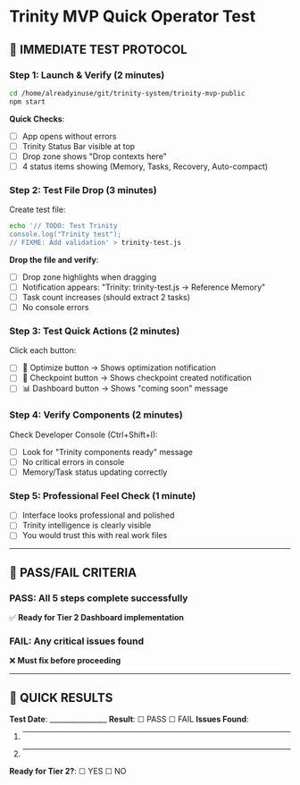 # Trinity MVP Quick Operator Test

## 🚀 IMMEDIATE TEST PROTOCOL

### **Step 1: Launch & Verify (2 minutes)**
```bash
cd /home/alreadyinuse/git/trinity-system/trinity-mvp-public
npm start
```

**Quick Checks**:
- ☐ App opens without errors
- ☐ Trinity Status Bar visible at top
- ☐ Drop zone shows "Drop contexts here"
- ☐ 4 status items showing (Memory, Tasks, Recovery, Auto-compact)

### **Step 2: Test File Drop (3 minutes)**
Create test file:
```bash
echo '// TODO: Test Trinity
console.log("Trinity test");
// FIXME: Add validation' > trinity-test.js
```

**Drop the file and verify**:
- ☐ Drop zone highlights when dragging
- ☐ Notification appears: "Trinity: trinity-test.js → Reference Memory"
- ☐ Task count increases (should extract 2 tasks)
- ☐ No console errors

### **Step 3: Test Quick Actions (2 minutes)**
Click each button:
- ☐ 🚀 Optimize button → Shows optimization notification
- ☐ 💾 Checkpoint button → Shows checkpoint created notification  
- ☐ 📊 Dashboard button → Shows "coming soon" message

### **Step 4: Verify Components (2 minutes)**
Check Developer Console (Ctrl+Shift+I):
- ☐ Look for "Trinity components ready" message
- ☐ No critical errors in console
- ☐ Memory/Task status updating correctly

### **Step 5: Professional Feel Check (1 minute)**
- ☐ Interface looks professional and polished
- ☐ Trinity intelligence is clearly visible
- ☐ You would trust this with real work files

---

## 🎯 PASS/FAIL CRITERIA

### **PASS**: All 5 steps complete successfully
✅ **Ready for Tier 2 Dashboard implementation**

### **FAIL**: Any critical issues found
❌ **Must fix before proceeding**

---

## 📝 QUICK RESULTS

**Test Date**: ________________
**Result**: ☐ PASS ☐ FAIL
**Issues Found**: 
1. ________________________________
2. ________________________________

**Ready for Tier 2?**: ☐ YES ☐ NO
